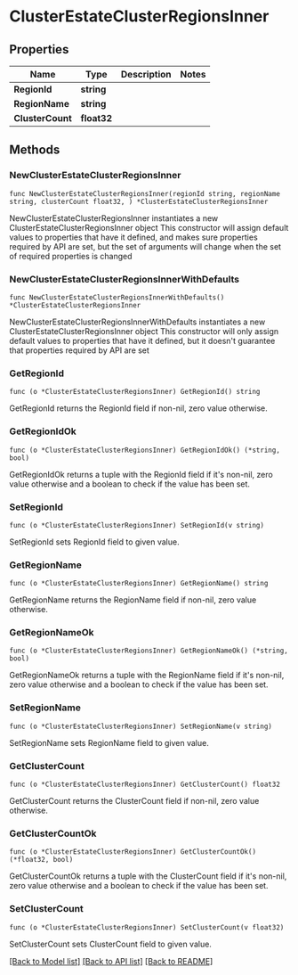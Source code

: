 # ClusterEstateClusterRegionsInner

## Properties

Name | Type | Description | Notes
------------ | ------------- | ------------- | -------------
**RegionId** | **string** |  | 
**RegionName** | **string** |  | 
**ClusterCount** | **float32** |  | 

## Methods

### NewClusterEstateClusterRegionsInner

`func NewClusterEstateClusterRegionsInner(regionId string, regionName string, clusterCount float32, ) *ClusterEstateClusterRegionsInner`

NewClusterEstateClusterRegionsInner instantiates a new ClusterEstateClusterRegionsInner object
This constructor will assign default values to properties that have it defined,
and makes sure properties required by API are set, but the set of arguments
will change when the set of required properties is changed

### NewClusterEstateClusterRegionsInnerWithDefaults

`func NewClusterEstateClusterRegionsInnerWithDefaults() *ClusterEstateClusterRegionsInner`

NewClusterEstateClusterRegionsInnerWithDefaults instantiates a new ClusterEstateClusterRegionsInner object
This constructor will only assign default values to properties that have it defined,
but it doesn't guarantee that properties required by API are set

### GetRegionId

`func (o *ClusterEstateClusterRegionsInner) GetRegionId() string`

GetRegionId returns the RegionId field if non-nil, zero value otherwise.

### GetRegionIdOk

`func (o *ClusterEstateClusterRegionsInner) GetRegionIdOk() (*string, bool)`

GetRegionIdOk returns a tuple with the RegionId field if it's non-nil, zero value otherwise
and a boolean to check if the value has been set.

### SetRegionId

`func (o *ClusterEstateClusterRegionsInner) SetRegionId(v string)`

SetRegionId sets RegionId field to given value.


### GetRegionName

`func (o *ClusterEstateClusterRegionsInner) GetRegionName() string`

GetRegionName returns the RegionName field if non-nil, zero value otherwise.

### GetRegionNameOk

`func (o *ClusterEstateClusterRegionsInner) GetRegionNameOk() (*string, bool)`

GetRegionNameOk returns a tuple with the RegionName field if it's non-nil, zero value otherwise
and a boolean to check if the value has been set.

### SetRegionName

`func (o *ClusterEstateClusterRegionsInner) SetRegionName(v string)`

SetRegionName sets RegionName field to given value.


### GetClusterCount

`func (o *ClusterEstateClusterRegionsInner) GetClusterCount() float32`

GetClusterCount returns the ClusterCount field if non-nil, zero value otherwise.

### GetClusterCountOk

`func (o *ClusterEstateClusterRegionsInner) GetClusterCountOk() (*float32, bool)`

GetClusterCountOk returns a tuple with the ClusterCount field if it's non-nil, zero value otherwise
and a boolean to check if the value has been set.

### SetClusterCount

`func (o *ClusterEstateClusterRegionsInner) SetClusterCount(v float32)`

SetClusterCount sets ClusterCount field to given value.



[[Back to Model list]](../README.md#documentation-for-models) [[Back to API list]](../README.md#documentation-for-api-endpoints) [[Back to README]](../README.md)


